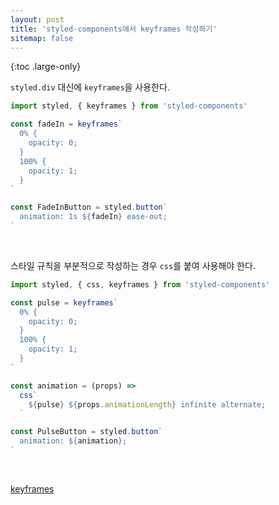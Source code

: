 ```yaml
---
layout: post
title: 'styled-components에서 keyframes 작성하기'
sitemap: false
---
```


{:toc .large-only}

`styled.div` 대신에 `keyframes`을 사용한다.

```js
import styled, { keyframes } from 'styled-components'

const fadeIn = keyframes`
  0% {
    opacity: 0;
  }
  100% {
    opacity: 1;
  }
`

const FadeInButton = styled.button`
  animation: 1s ${fadeIn} ease-out;
`
```

<br/>

스타일 규칙을 부분적으로 작성하는 경우 `css`를 붙여 사용해야 한다.

```js
import styled, { css, keyframes } from 'styled-components'

const pulse = keyframes`
  0% {
    opacity: 0;
  }
  100% {
    opacity: 1;
  }
`

const animation = (props) =>
  css`
    ${pulse} ${props.animationLength} infinite alternate;
  `

const PulseButton = styled.button`
  animation: ${animation};
`
```

<br/>

[keyframes](https://styled-components.com/docs/api#keyframes)
